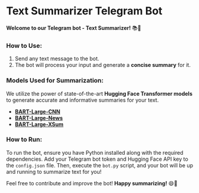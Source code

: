 # Text Summarizer Telegram Bot

**Welcome to our Telegram bot - Text Summarizer!** 📚🤖

### How to Use:

1. Send any text message to the bot.
2. The bot will process your input and generate a **concise summary** for it.

### Models Used for Summarization:

We utilize the power of state-of-the-art **Hugging Face Transformer models** to generate accurate and informative summaries for your text.

- [**BART-Large-CNN**](https://api-inference.huggingface.co/models/facebook/bart-large-cnn)
- [**BART-Large-News**](https://api-inference.huggingface.co/models/divg07/facebook-bart-large-news)
- [**BART-Large-XSum**](https://api-inference.huggingface.co/models/facebook/bart-large-xsum)

### How to Run:

To run the bot, ensure you have Python installed along with the required dependencies. Add your Telegram bot token and Hugging Face API key to the `config.json` file. Then, execute the `bot.py` script, and your bot will be up and running to summarize text for you!

Feel free to contribute and improve the bot! **Happy summarizing!** 😄📝
